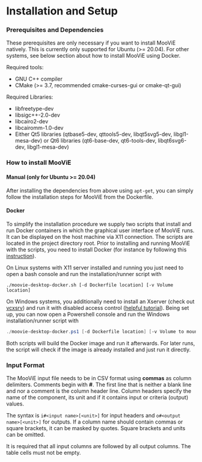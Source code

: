 Installation and Setup
==========

### Prerequisites and Dependencies
These prerequisites are only necessary if you want to install MooViE natively. This is currently only supported for
Ubuntu (>= 20.04). For other systems, see below section about how to install MooViE using Docker.

Required tools:
* GNU C++ compiler
* CMake (>= 3.7, recommended cmake-curses-gui or cmake-qt-gui)

Required Libraries:
- libfreetype-dev
- libsigc++-2.0-dev
- libcairo2-dev
- libcairomm-1.0-dev
- Either Qt5 libraries (qtbase5-dev, qttools5-dev, libqt5svg5-dev, libgl1-mesa-dev) or Qt6 libraries (qt6-base-dev, qt6-tools-dev, libqt6svg6-dev, libgl1-mesa-dev)

### How to install MooViE

#### Manual (only for Ubuntu >= 20.04)
After installing the dependencies from above using `apt-get`, you can simply follow the installation steps for MooViE from the Dockerfile.

#### Docker
To simplify the installation procedure we supply two scripts that install and run Docker containers in which the
graphical user interface of MooViE runs. It can be displayed on the host machine via X11 connection. The scripts are
located in the project directory root. Prior to installing and running MooViE with the scripts, you need to install
Docker (for instance by following this
[instruction](https://docs.docker.com/engine/install/ubuntu/#install-docker-engine)).

On Linux systems with X11 server installed and running you just need to open a bash console and run the
installation/runner script with
```shell script
./moovie-desktop-docker.sh [-d Dockerfile location] [-v Volume location]
```
On Windows systems, you additionally need to install an Xserver
(check out [vcxsrv](https://sourceforge.net/projects/vcxsrv/)) and run it with disabled access control
([helpful tutorial](https://medium.com/@potatowagon/how-to-use-gui-apps-in-linux-docker-container-from-windows-host-485d3e1c64a3)).
Being set up, you can now open a Powershell console and run the Windows installation/runner script with
```powershell
./moovie-desktop-docker.ps1 [-d Dockerfile location] [-v Volume to mount]
```

Both scripts will build the Docker image and run it afterwards. For later runs, the script will check if the image is
already installed and just run it directly.

### Input Format
The MooViE input file needs to be in CSV format using **commas** as column delimiters.
Comments begin with **\#**. The first line that is neither a blank line and nor a comment
is the column header line. Column headers specify the name of the component, its unit
and if it contains input or criteria (output) values.

The syntax is `i#<input name>[<unit>]` for input headers and `o#<output name>[<unit>]`
for outputs. If a column name should contain commas or square brackets, it can be masked by
quotes. Square brackets and units can be omitted.

It is required that all input columns are followed by all output columns. The table
cells must not be empty.
